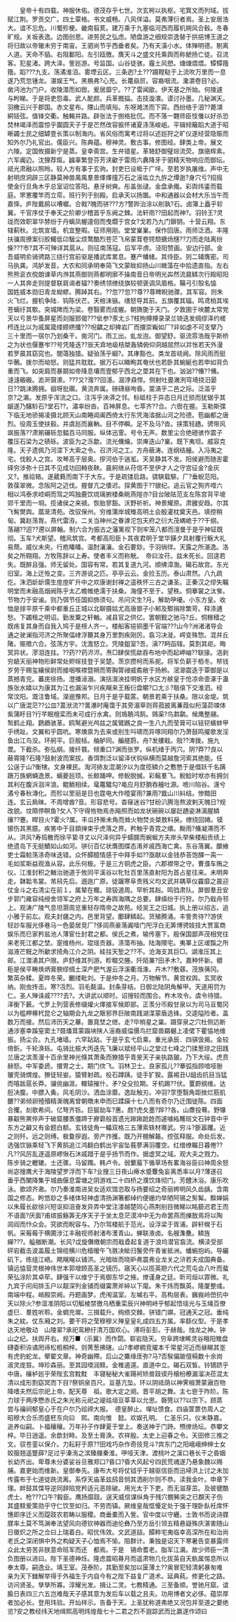 <!-- { "loadSidebar": true } -->
　　皇帝十有四载。神服休佑。德茂存乎七世。次玄枵以执枢。宅箕文而列域。拔赋江荆。罗贡交广。四土覃格。书文威畅。八风佯溢。莫弗薄衍者焉。圣上安居浩大。谊不忘危。川蜀殄梗。畿南翦荄。建万乘于九塞临河西而履机朔风合毂。冬春旷规。关坂表逸。边图创思。进劳民之弘虑。陋盘游之细规崇逸替于拱挹博王道之将归故以帝辙未穷于南宙。王驷尚节乎西垂者矣。乃有天潢小水。体殚明德。剔离人道。天命不貊。右阻鄱阳。左引瓯徼。膺天斗之盛文托乘舆而称虩扬亡徒。召流客。犯星渚。跨大泽。訾廵游。号监国。山谷徒骇。霾土风愬。煻煻煨煨。镡镡簎簎。蹈???九支。荡潏淮洦。雾堙云区。三条迾?土???蹑鞺鞑于上流吹万里而一息遂乃荒忽锺龙。湛娱王气。黑鵧弗?心充。长鼍赑屃。容裔咽流。瀺灂卷目?必。凿沔池为门户。收陵澨而如辔。爰居靡宁。??了雷闻欭。伊天基之所始。何陵遽与盻睇。于是将吏怨毒。武人酡颜。兵革摡搤。击技漩澴。谟讨孙墨。几秘渊天。羽檄云兴于郡国。赤文星布。陻山而填谸。东呀澔溔而下穽。西纷络于沺??薨澒絧铦弦。值锋交衢。触輵并路。辟张法于捌格批伔。而不落一翾师臣忮懩以好杀恐焚林竭泽而震惊乎圜圆天子于是芒然改容振怀诸夏涤荡峻岨。平辑倾簸蹈大道于昭晰蠲士民之细罅壹长策以制海内。省风俗而寓考过将以述廵狩之旷仪遂经营隐赈而知外尔乃礼官出。儒臣兴。陈典蕴。穆神灵。敷古事。修图经。肆类上帝。展文　六陵。定国攸摄新宁是蒸。皇幸斋宫。生弁错星。革辂舒御璧琮流荧。旗骆辉素。六军阗辸。沈狸荐熂。疈辜繁登芬芳浃龡于雷雨六纛降牙于驷精天物响应而御坛。祗光肃融以照昤。较人方有事于玄驹。封吏巳设柢于广垶。至若岁执屠维。声中无射明庶洞辟三区静莫神兽禺禺羣景燡燡撞万石之滛竑立九斿之燂逖?身穴亏?招摇使金行旦角木乎总室诏位答阳。悬牙树奭。彤盖张叇。金盘承撠。彩舆炜鋈而载庭。罘罳覆竿而立帟。班行列于别殿。启承天以扬飁。中和通器以会材大乐当午而嘉怿。庐陛戴鹃以嘈囐。合戟?魄而骈???方?警跸治涂以削孰?石。卤簿上矗乎轸翼。千官序仗于奉天之阶卿少稽首乎东阙之棘。法轩雨??田起而神?。羽铃王?灵珑而效职翠华棼纷于丹螭凤幄邅佪而曳爓于宫女?戈若乃九门鎻钥。十营云翔。东辖蓟秋。北筑宣墙。机宜整暇。征师用刚。堂堂嶪嶪。保作回唐。雨师泛洒。丰隆扶骧周撩案衍胶轕低卬馺尘烦鹜酷烈苍茫飞帛蒙茸卷锷颓搪炀黋??刀而走陆离纷偨???市?其不可殚详其扈从。则征南荡寇。后军平虏。泾阳赞画。安边行部。金吾威明俞骑骋路三绕行宫前驱是播武库累息。蹇产幡蝫。其侍臣。则二辅膺密。司马执龚。鸿胪发音。大农和同承明奉简飞文蒙眬抑扬山川媺藻在中拾遗直指。左右熊熊衮衣傥朗谏草内浺其燕御则燕都明廓不操南音日帝明光芔然流晨鳞次行殿昭阳一人其奔走则提督联肩谒者辐??奏绣领缭绕旗较顿褒调凤眉格。鞴弓引彀名恊　国姓威本勋旧青龙蚴蟉。腾踔其右。??忽??忽??尊??尊睥睨驰骤。其军容。则朱火飞烂。握机争陆．钩陈伏芒。天棓沫镞。缮怒导其前。五旗覆其辐。鸣鸢梢其埃苍螭纡其歜。突城陴而为梁。卷翳雾而成幄。朝旖旎于天门。夕敦圉于坱麓太常党天以亏景华蚤屏星而剡服郅偈???佌参?豕尢彡?枝拘撙撙录录兰锜迭发绸缪泽约槎栉连比以为戚属箴缕縩繺攕???唲齵之却捭岩厂而擐崇巈如厂?非如虙不可支擘乃三十里而一宿尔乃划桑干。凿河门。雨工出。虬龙迿。御望舒。驱流雰浩哉乎斯桥之为状也偃蹇岝??号凭隆迭??辰天弇地岋桔桀轰辚俯仰洞越屈然以弅怅若天外漫若罗晨其窈窕也。闇蔼独猎。疑骀荡乎絪?。其庨豁也。类龙首峣阙。除风雨而挺华鷷。拨尔而坳怒。则猛共耽耽。据万石以瞵眴其奄伏也若卧其蜿綖也若申如背负重而飞。如突肩而暴鬬如帝降息壤而壹郁乎西北之垔其在下也。汹汹??儵??儵。漨漨磤磤。滮涆奫潫。???又?澓??回濦。淈浡猋悍。侧射吐亹潎洌穹埼挠汨晏日??跳沫腾拥。谽呀批礥。黄流奔属。磅礴昼咰昏。翯滈乎二邑之际。泛滥乎　京?之漘。发原乎浑流之口。注泻乎泱漭之邻。标砥柱于异态日月迁损而犹锯乎其龈遂乃驞駖石?堂石??。潚率纷沓。百神屏息。七萃齐??合。六辔在握。玉勒斯弽下临无地骄揭凌摄北顾天山南睠阊阖西倚太行东凭海涾据山河之险德。苞幽都之唐烈。役周玉使扶毂。并虞廵而襄軜。目不停瞬。足不及马?沓。挟策轻趫。骋带风飒振落??肃箾碾轹忽濌百马同服。纵体迅霅。号令无声。数里尘合绝磴骇作震子覆压石梁为之碛砾。波臣为之泺歙。流光儵爚。崇庳迭山?嶪。既下夷坦。威容克隆。天子遗佩乃河潀下大索之令。召济河之工。方舟蔽涛。连纲结艟。入冯夷之宅。伐鲛人之宫。攻琴高于层奥。摉河伯于遄渱。天吴静其不发。阳侯避而随浵霍绎穷涉弥十日其不见成功回輢夜鞅。晨舸继从苻信不至伊才人之守宫征金?金灰又?。推祫辂。遂葳蕤而南下于大东。于是疏镂启路。骕騻载騑。厂?垂蜺范阳。敦葆翠微。念阪阿之迈伐。握督亢之倭迟。探黄图于??貇纪。追云官之狥齐唶六相以鸿泰求崆峒而驾之鸣独鹿饮琉璃捬楼桑眺燕隑亦?目台陂阹范支左陈宫背平坡郊千里而一埛。揽诸侯之来禠。恢胎寥豁。沃野祈祈。神景耀原。肃雝安趋。尔其飞髾樊舆。蓏茏清苑。改驭保州。穷维蒲岸城雉高明土会殷灌枕奠天邑。填控稍甸。冀赵荡胷。燕代雷洊。二关当神州之眷滹沱包天府之衍大茂嵎峗于??干纲。落翮??迢??遰以屏翰。制六合为振古之藩篱视下则牢笼八都而澶曼于是乎神钲既彻。玉车?犬斯望。稽风筑宫。考都高阳臣卜其夜君明于堂华鐄夕具射覆行觞大礼易蕳。威仪未央。行庖皤皤。温酎瀼瀼。金石要玅。于羽徜徉。天露之所湛逸。洛矣之所翱翔。方牧陈辞以上寿。使者丰义而称觥。　帝曰汝苻。兹未死长。回遑若失。既醉且强。师无留处。国容有常。若其复道九河。顺绋漳渤。碣石故宫。东光旧室。海上迂恠之变。三齐游说之匹。亭亭云云。金捡玉历。泰山肃然。八九疏仡。洙泗龂龂儒生庢庢旷升中之欢康谢封禅之遥秩怀三古之谦圣。正秦汉之缪失瞩明堂而未融高烟阙陈乎太乙幨帷绝濡于扶桑。海僮不至于。望秩。恫搴裳之汰奓。节物力于安谧。则乃弭节任国抑斾须句。吊问灾生?月。解助吚嚘。小东方皇。收恤是捄平原千乘中都重丘正城以北聊摄姑尤高唐鄫子小邾及鄹捐除繁苛。释涤逋愁。下蠲租之明诏。勤发粟之轩輶。减县官之供亿。罢朝觐之驰马?丘。恫稼穑之既疡复其身而自我入鸠于是榜人齐一。楼船客挹铜墨千官端???山今?洲渚渚导会通之驶澜指河济之所聚偪峍浮籋其身万里剽疾刚厉。翕习决漇。崿变殊惣。混并丘陼。赈赡六合。弦荡方宇。沈澹怒立。凭陵鉏室?吾。滇??眄函辖。莫割其歫。晦冥异状。漻泪连拄。??药??药浕浕。焘□肆俣慌歘吞布地中而起岬岫??联猭。浥剥穷龉天丽神物形鲜常处赆幏技登于吴楚。茨京攒柯而系抳。将军负薪于栢冬。帑钱岁劳于赐玺纕侯尉而接咽喉襟暨朔而寄胸膂祲威矞敝于扬舲。滵瀄震迭于覃御是以蒸撼青兖。蕃庑徐扬。澄播淖溺。演括滉泱挂明帆于水区方艅皇于怆凉命壸涿于蛊族张水嬉以为康其为江也漏湍乍兴疾飗来王叛衍盘皭?口尢彡?聒偯下交淮泗。经常汶阳。溉注鲁域。濚逦豫邦。日月于是乎载蓲。朝景若乘于扶桑。限以金堤。筑以广唐混茫??公皿?蒕洑流??暠瀑时庵霭于其旁湄草则蒋菰披离蒹葭似桁藻茆竦体紫蒲盱目?行芊眠檀栾而未可成行水禽。则鳼鶄鸿鹄。鵕渠?鸟鹔鹴。候鹰整翮。鹙鹤止翔。鶢鶋骇革。鸥鹥避光鸬兹之属鷿鷉之良一生八九而莹膏可以铦铓蠙蚌甲乎绣趾。文翼和乎圆吭。寒燠禀为去来或别生呌啸而异啄同翔尔乃萧鼓鸣擢歌发淫鱼出江鸟没。环舸平。巨舰栝。舳舻同。艑艖蔚。舟?发艛戢。戙??渒拨。施九罭。下截杀。弥弘纲。接纤罬。倾重口?渊而张罗。纵机绪于丙穴。阴?莽??良以蔽霄隆?石隆?鼓射波而案拔。香饵剽泛以留泽伏钩纵横而莫越詹河索其绝能。任公逞于山?衡犗。文身裸民。淘河捇友混潮汐以为度揽鳞介之懯憋于是儇跃千名蹒跚万族蝄蜽逸景。螭夔廵顼。长鲸踊呷。修鲵脱搣。彩鳐羣飞。鲵鲶时垘亦有拥剑其利在腹泝洄浶浪。鲲鲕相续。鼋鼍鼊勾?黾应月舒朒吞艟吐源。噞川陷谷。瀎兮潏兮春秋漙化。而殄以罜丽是日也霆电大作曀宴雨?兼雨?韱山川紏结。惨黯田连。玄云扄昧。不周增酋?音。形容悲号。杳窱迷谷?甘砏汃腾沲熬波剌天魄日?规改貌。坟隰停瞑鱼?攵人下守得恠物焉赤飚照而如龙状碗碗以屡跹趫姿淋漓腥鳞攘??蹇。睅目火?霍火?属。丰瓜抒摲未角而耸火物焚炎桀敖料戾。缭绕回婘。镆铘伤其黑臆。疾筈中于目顉掸束乎虎落之界。矜触乎青霓之缳。黝雨?儵凝滞而不从。洪风?寿捣散而徐平絷寻丈以尺泽何异乎蠕臑而蜿蜒方夫岸头举柴楼船贡绩上绝遗岛下无挺鰿如山如河。骈衍百亿状膺图牒态淆斧戚西海亡禽。东谷落翼。釂飨吏士霜鲙荡涤奇味迭错。众怀醰醷情感于中拜手如??亟献以金钱恭荅饱醳一脔一毛如浆斯益观渔从容。此乐何极。于是三方铜虎之臣。六郡襟带之守。曹濮车贿之仪。江淮封积之輶治驰道于攸同平溪谷以牝牡百里荡直射阳为首占星往来。未明奔走。韎韐韦裳。芾舄先后。逦迤广原。徒躧寒阜贵贱义均文武并耦草仪靃靡之晨迎仗金斗之右清尘在前１。属辇在棷。琼钑道周。罕析其赳。鸣驺肃队。屏御羣丑安步郭门雍容纯绶舍领军之府上万年之寿舆海隅之总要。肆缜纷于行狩。尔乃戢舟邗上。观涛广陵气息坦灏周览重轻存隋帝之故苑。经吴王之旧城。执上册以绍古。追小雅于前厷。观夫封疆之内。邑里背望。鄽肆鳞起。货殖腾涌。丰訾贵待??游侠轻訬车服光侈巷马一色晏居竞厂?侈闾燕豪落阗噎门戺浮白无筭博骋妓技大贾富商娱乐而巳家矜盐池人薄宦仕封君之都。侯氏之煮。输传塞下。殷保国鄙声茂相党往来老死江都之埜。寔维杨州。琨瑶贡器。涤簜布抽。陆海隩宅。夷睪上区叆霼之所滋液芒黖之所龡求掎角江介之阴。絓拄天堑之??不。沧海支其巨□。湖淮压其上邮。江澨湱其户限。庐舒维其列游。畛畷交塍。阡陌兼?田矛木?。嘉种怀新。穱秬是侯平畴焕炳膏腴缪绸土深产肥气渥云浮溪衢湉潒。卉木??敷蘨。茂族蒨冈。繁英杂糅。夏晔冬荣。覼缕毗刘。于是仲冬之月。万物解节。黄宫权舆。玄冥收纳。刚虫抟击。寒?冱烈。羽毛氄温。封条芽结。日御北陆阴角解甲。天道用罚为仁。圣人殚诛戚????去?。大讲武以顺时。诏搜较而围合。柞木攻令。虞令待猎。泽衡下薮。弋罗上列营表修缀爟火燡接军候即部。正羡分帀殿甘泉以为司马亘蜀冈以为槛柙椓杙昆仑之轴期会九龙之陿邪界巨陂南践湖渫蒙盾选锋。交逵隘险者。盖数万而接。然后沛历天之罼。置竟埜之绁。走?毕梢星之巢。蹑穿泉之穴杜侧迒断通涉塞幸蹊窒窦土?聂燔茸蒙蹋坱陕人滛裔威偪慑鸟拦窟兽羂樾上凌侰下瞿恊地维振。扬尘合。九孔堵墙。六罕跕跕。于是乎玄弋启乘。重光承辰．四骐伋揭。金较倚釿。千轮涣轹。屯骑比桭大丙迭先飞廉以斌经平山之堂过七峰之门揉葱琼之田践兰唐之滨羡漫十百余里神光倏其萧条而獠猎乎青旻天子亲执路皷。乃下大绥。虎贲赫怒。中军委虒。擐冑之士。期门佽飞。羽林卫士。良家孤儿??搴弧指顾喑哑翂翍壳骑煟煌。獠徒轻妛。猿臂射疏。杸石蹲跠。徒手犷猤。露裼丑U龃齿抗目当猛而嘻跋扈长莽。骧佻幽涯。轘辕摧什。矛?殳殳拉期。牙机踢??伏。罿罻纲维。达脰决腹。中膘入夤。风毛阴沙。洒血涂蘼。逸趾触刃。冲羽?眔堕翳角距挫烂筋肌餹??弟倾卵殪殰精澌魄离曾朝暾未申而巳蹂躏十七八而有奇尔乃迁围徙陈。四面合攫。刦欹希间。亿弩齐铄。巨狿勍车?惠。甝?虎夂墨?踤??各。山麖投蓦。野犦暴觳熊罴倅声于破窟腰褭僵蹄于廫霩般首遗光踿踿跄跄而遽噱紭韄班文石钟音中乎东方之龣又有金题白额。玄钱徒角一轠双格三五薄索轶材骞武。穷斗?斵嚣躩。近之则歼。远之则缚。极敻摉遐。旁产拃擭。既乃开棚解韔。控弦释服。命处后发。选强饮镞乘轻飞下黄鹄追江鸿翻白鹤出宇宙坠莪蓼满羽覆空。红缯缭瞩日暮倦??凡??风厉乱逐遥原嵺愀石沐戚踖于是乎扬节而作。据虚冥之域。观大夫之戮力。陈步骑之轣辘。士还骤。马留躅。韩卢令。弱蘩菔下循草场有畧海谷臣曰神周余怒尚宓搜鹰犬于海陵望罗浮而下车?业搜三日夜山瘠水蹙麞兔妄离悉率以月?薄遂召垂乎西闉降集乎城曲偃息雷塘之阴游戏二十四桥之濮饮烽彻门。芳醴沐浴。康乐吹泳。歌颂齐遫。尔乃奏淮南进吴女适欢馆恣取与扬要绍之奇丽姱明风久齿龋。含南国之修态。盻悠玅之多绪体轻神虚清扬渊箸都绰约便姗灼举陋阿锡之髣髴。黭婵娟以朱履长歈徐兴短讴抑沮奋发异弄中堂注溇越楚同心燕荆别目微睇以眳藐迟君王而不语面?厌面?甫缤振觞筭无序天子于坐太息茫漠冲中无为命罢燕而擽敔焉将以陶闾阎而忭众会。究欲而睨容与。乃尔驾楼航于范光。设浮梁于胥浦。辟轩幌于石帆。采莓莓于横圃涉江丰融视师射渚布濩青山。蝉联液卤。名艘潗雧。鳞旌繟???。艗艏断潮。长风?戉旋儛缴朝宗而戢孴起复道于浪坞潜官翕流。横渎受部砰宕截击波盖履土锦缆横川危樯暧午飞翐决眦归鬐旁仵青雀抵洲。蟠蜿抱屿。导纚矶下。练组江峿。飔飗飗以铺洪。光暗昽而晓昈弗震弗业龙关之浒若夫成国典备。镇远恊营灵根神伟世本郭增顾高圣之镜历。窹天心以揽英刱六代之荒屯会八叶而蜚荣弘涂阶其卓荦。肆强干以维宁于焉御东华之掖。燎谨身之廷。昕司烜以霏微。礼九宾于闬闳排玉户以靓深列金铺而缀霙萧斧綷以下麾。朱干炜而飘英。隆厦整彧。南端中程。峭殿崇阙。丹题画梦。虎闱温室。左墄右平。高构层表。巍峩岭嵤抗中天以除火?参湿准阴阳以切觚棱禁徼乌栖重栾辰兴神明峙乎郁起悟瑶光与玉绳百僚虚巳．羣姓听聆。金蜩充墀。三揖载升。绚缋交棘。骈错门竮。冠通天之冠。垂纯朱之紞。仗东厢之刘。要干将之莹穆穆义殚皇皇礼成四五方属。率繇仪型。于是孝达天地敬动　山陵翠?承祀鸾縿纡清万国欢心。溥将彭彭。于赫哉。烛龙之神。钟山之纪。扶舆开右。规万■〈示冀〉而作閟。崭岩隐天。穷阜跨埭睎灵谷睋阳雉盘礴委积诙谲罔谛松栢桐梓。则菁葱拂磍。山?孝嵺稠竞擢本千常星河近而昼睇其埊有虎豹蛇龙。翚翟文章。神奇幽殢。后山之麋缘厓弥?马?否騃偏跛儃槅数十余岗淑灵庞笞。坤珍森丽。至其园堧润黩。金椎遏遾。直道中立。碣石双皙。铃镝跻乎中唐。欀栌廵乎荣陛玄宫黕黕　丰寝秘秘大雀踼袔矫兽跂锲丹榱枌橑漏溜决莅混太清以成形割窈冥而下目?祭铜泉百尺。亘基亢坠。环以阴祗荫以神霁椒萧蒙瀜百物降嗜夫然后宗祀上帝。配天尊　祖。歌大定之阕。晋平胡之舞。主七鬯于阼阶。陈力球于两序懋赤氏之朱光称元祀之禔祜俎豆莘莘以允思。磬筦以??以宗下。顾蒸尝与禴祠郁皇心于在户尔乃祫禘大报。　德皇醉止。墠址馈食。四庙筐篚仿周人之昭穆大合乐而盛秠东向曰　熙。南向惟　懿。欢娱孔明。　仁圣乐只。仪末静嘉。追养似嗣。卜福穰穰。万年孙子作肆夏于堂上。奏送神于门跱。槱燎炀坛。恭攀文梓。毕日逍遥。余歆封畤。及至土膏涣。农祥殷。太史上迎春之令。天田修三推之文。驭苍銮以保介。力耘耔于原??田戏巧杂作奇技竞斗?宾东门之阳峨峨绅绅士女姣服翘遥蹩薛?足过乎溱洧之滨臻屧秦淮。吚哑天津。渡桃叶之溪口巷长干之昏姻长幼齐出。卑尊未分婆娑谷旦雅郑口?昏口?昏大风起兮四民荒魂遂乃悬象魏以赐脯。嘉更始而维新。皇御奉先。康布大号将仗钺乎于越驱信臣而迅埽洪上讨之未加传露布于七道徒跣流离。系俘天庙革兹鸱音悯其洒削尔则不恭。渎我金叶。申章下理。衅鼓其惵导逆同辞陷党矜适元恶除破。用光太于下吏。而无滋芽茁。及彼徤酷虎士。枪???口午?毅臣。鹰扬靡跂。逞天威信谋纵角于残穴覩豨突之已頵天子伤其盛黩爰策勋乎守仁饮至如归。不劳而镇。厥维皇哉恇懮定处于强于理卧飤衽席怀憓即序迁义而踶跂农若畴以服稷。商垂橐而入訾。官中度以守纒。士敦书而说诗腜腜率土莫不笃渊奉法望风向德钦神器而迪伦彝乃至方岳引领五精悬嶷殊庆湛害随山日徽炽之所之佥曰上瑞着白。昭忧伟效。文武道喆。醰粹宅夷临幸高深所在和治尚老氏之深闭惧中外之构疑天子心恤焉不愉。阻群计。秉独是诏天下寒暑告变暴露师众此太劳苦非朕意命班军而还　都焉。于是　锡命耆老。脂军江漘。故少师臣一清负图册以进曰。陛下圣德神烁。隆虑震昭朞月而遥肃物几化拔英自天骫属惕息所以奉太尊。嗣逸业。靖王室。茂泰阶。其勤至矣加以匽薄土??奥冒犯轻清躬暴匆难亲为天下雠解举得于外福生于内自今有之陛下益复广道术。延典萟。修更化之路。访问贤圣。孳孳所寡。淳耀光发。揖让二灵。七教精通。三至备顺。誉驰月窟。谊腧日表四三六五岂难哉天子感其意为发后车以载之且夫。功用博者文必侈。蕴崇厚者加必长。登用玮验。开灿祥示。告备于天。上圣犹称道弗绝又况包并至道之要绝览?安之教经纬天地缉熙高明炜煌哉七十二君之烈不遐踪武而比嬴遂作颂曰 
